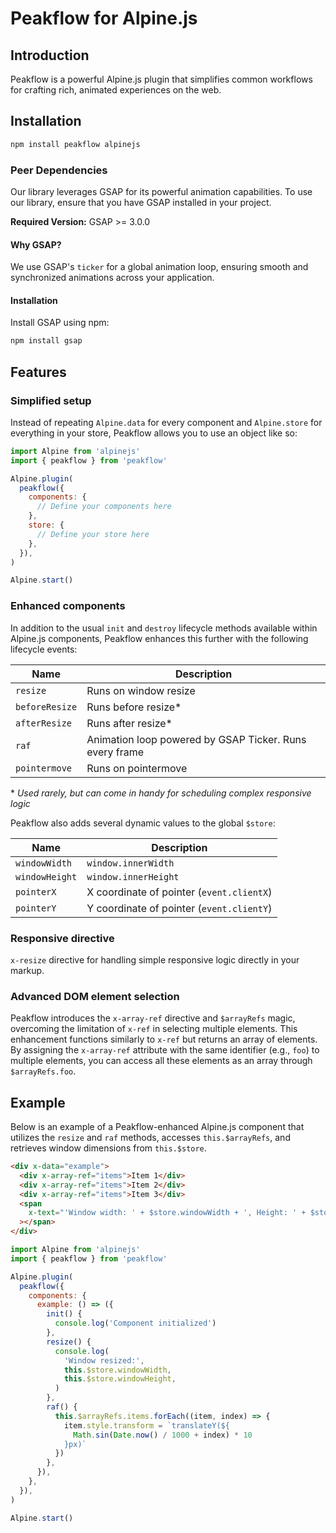# Peakflow for Alpine.js

## Introduction

Peakflow is a powerful Alpine.js plugin that simplifies common workflows for crafting rich, animated experiences on the web.

## Installation

```zsh
npm install peakflow alpinejs
```

### Peer Dependencies

Our library leverages GSAP for its powerful animation capabilities. To use our library, ensure that you have GSAP installed in your project.

**Required Version:** GSAP >= 3.0.0

#### Why GSAP?

We use GSAP's `ticker` for a global animation loop, ensuring smooth and synchronized animations across your application.

#### Installation

Install GSAP using npm:

```zsh
npm install gsap
```

## Features

### Simplified setup

Instead of repeating `Alpine.data` for every component and `Alpine.store` for everything in your store, Peakflow allows you to use an object like so:

```js
import Alpine from 'alpinejs'
import { peakflow } from 'peakflow'

Alpine.plugin(
  peakflow({
    components: {
      // Define your components here
    },
    store: {
      // Define your store here
    },
  }),
)

Alpine.start()
```

### Enhanced components

In addition to the usual `init` and `destroy` lifecycle methods available within Alpine.js components, Peakflow enhances this further with the following lifecycle events:

| Name           | Description                                             |
| -------------- | ------------------------------------------------------- |
| `resize`       | Runs on window resize                                   |
| `beforeResize` | Runs before resize\*                                    |
| `afterResize`  | Runs after resize\*                                     |
| `raf`          | Animation loop powered by GSAP Ticker. Runs every frame |
| `pointermove`  | Runs on pointermove                                     |

\* _Used rarely, but can come in handy for scheduling complex responsive logic_

Peakflow also adds several dynamic values to the global `$store`:

| Name           | Description                               |
| -------------- | ----------------------------------------- |
| `windowWidth`  | `window.innerWidth`                       |
| `windowHeight` | `window.innerHeight`                      |
| `pointerX`     | X coordinate of pointer (`event.clientX`) |
| `pointerY`     | Y coordinate of pointer (`event.clientY`) |

### Responsive directive

`x-resize` directive for handling simple responsive logic directly in your markup.

### Advanced DOM element selection

Peakflow introduces the `x-array-ref` directive and `$arrayRefs` magic, overcoming the limitation of `x-ref` in selecting multiple elements. This enhancement functions similarly to `x-ref` but returns an array of elements. By assigning the `x-array-ref` attribute with the same identifier (e.g., `foo`) to multiple elements, you can access all these elements as an array through `$arrayRefs.foo`.

## Example

Below is an example of a Peakflow-enhanced Alpine.js component that utilizes the `resize` and `raf` methods, accesses `this.$arrayRefs`, and retrieves window dimensions from `this.$store`.

```html
<div x-data="example">
  <div x-array-ref="items">Item 1</div>
  <div x-array-ref="items">Item 2</div>
  <div x-array-ref="items">Item 3</div>
  <span
    x-text="'Window width: ' + $store.windowWidth + ', Height: ' + $store.windowHeight"
  ></span>
</div>
```

```js
import Alpine from 'alpinejs'
import { peakflow } from 'peakflow'

Alpine.plugin(
  peakflow({
    components: {
      example: () => ({
        init() {
          console.log('Component initialized')
        },
        resize() {
          console.log(
            'Window resized:',
            this.$store.windowWidth,
            this.$store.windowHeight,
          )
        },
        raf() {
          this.$arrayRefs.items.forEach((item, index) => {
            item.style.transform = `translateY(${
              Math.sin(Date.now() / 1000 + index) * 10
            }px)`
          })
        },
      }),
    },
  }),
)

Alpine.start()
```

